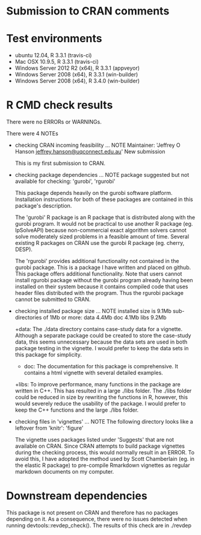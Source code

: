 Submission to CRAN comments
===========================

# Test environments
* ubuntu 12.04, R 3.3.1 (travis-ci)
* Mac OSX 10.9.5, R 3.3.1 (travis-ci)
* Windows Server 2012 R2 (x64), R 3.3.1 (appveyor)
* Windows Server 2008 (x64), R 3.3.1 (win-builder)
* Windows Server 2008 (x64), R 3.4.0 (win-builder)

# R CMD check results
There were no ERRORs or WARNINGs.

There were 4 NOTEs

* checking CRAN incoming feasibility ... NOTE
  Maintainer: 'Jeffrey O Hanson <jeffrey.hanson@uqconnect.edu.au>'
  New submission
  
  This is my first submission to CRAN.

* checking package dependencies ... NOTE
  package suggested but not available for checking: 'gurobi', 'rgurobi'
  
  This package depends heavily on the gurobi software platform. Installation instructions for both of these packages are contained in this package's description.
  
  The 'gurobi' R package is an R package that is distributed along with the gurobi program. It would not be practical to use another R package (eg. lpSolveAPI) because non-commercial exact algorithm solvers cannot solve moderately sized problems in a feasible amount of time. Several existing R packages on CRAN use the gurobi R package (eg. cherry, DESP).
  
  The 'rgurobi' provides additional functionality not contained in the gurobi package. This is a package I have written and placed on github. This package offers additional functionality. Note that users cannot install rgurobi package without the gurobi program already having been installed on their system because it contains compiled code that uses header files distributed with the program. Thus the rgurobi package cannot be submitted to CRAN.
  
* checking installed package size ... NOTE
  installed size is  9.1Mb
  sub-directories of 1Mb or more:
    data   4.4Mb
    doc    4.1Mb
    libs   9.2Mb

  +data: The ./data directory contains case-study data for a vignette. Although a separate package could be created to store the case-study data, this
  seems unnecessary because the data sets are used in both package testing in the vignette. I would prefer to keep the data sets in this package for simplicity.
  
  + doc: The documentation for this package is comprehensive. It contains a html vignette with several detailed examples.
  
  +libs: To improve performance, many functions in the package are written in C++. This has resulted in a large ./libs folder. The ./libs folder could be reduced
  in size by rewriting the functions in R, however, this would severely reduce the usability of the package. I would prefer to keep the C++ functions and the
  large ./libs folder.

* checking files in 'vignettes' ... NOTE
  The following directory looks like a leftover from 'knitr':
  'figure'
  
  The vignette uses packages listed under 'Suggests' that are not available on CRAN. Since CRAN attempts to build package vignettes during the checking process, this would normally result in an ERROR. To avoid this, I have adopted the method used by Scott Chamberlain (eg. in the elastic R package) to pre-compile Rmarkdown vignettes as regular markdown documents on my computer.

# Downstream dependencies
This package is not present on CRAN and therefore has no packages depending on it. As a consequence, there were no issues detected when running devtools::revdep_check().
The results of this check are in ./revdep
